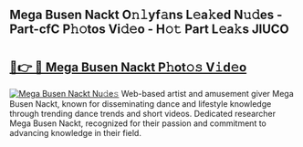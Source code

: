 ## Mega Busen Nackt O𝚗𝚕yf𝚊ns L𝚎a𝚔ed N𝚞𝚍es - Part-cfC P𝚑𝚘tos Vi𝚍𝚎o - H𝚘𝚝 Part L𝚎a𝚔s JlUCO

# <h2><a href="http://kf4kz3v.oniu.top/?m=Mega+Busen+Nackt">🔗👉 🔴 Mega Busen Nackt P𝚑ot𝚘𝚜 V𝚒d𝚎o</a></h2>

[![Mega Busen Nackt Nu𝚍e𝚜](https://i.imgur.com/0qMVB7G.gif)](http://kf4kz3v.oniu.top/?m=Mega+Busen+Nackt)
Web-based artist and amusement giver Mega Busen Nackt, known for disseminating dance and lifestyle knowledge through trending dance trends and short videos. Dedicated researcher Mega Busen Nackt, recognized for their passion and commitment to advancing knowledge in their field.  
